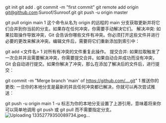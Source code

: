git init
git add . 
git commit -m "first commit"
git remote add origin git@github.com:Suroof/Sunroof.git
git push -u origin master

git pull origin main
1
这个命令从名为 origin 的远程的 main 分支获取更新并将它们合并到你当前的分支。如果存在任何冲突，你需要手动解决它们。
解决冲突:
如果拉取操作导致冲突，Git 会告诉你哪些文件有冲突。你必须打开这些文件并进行必要的更改来解决冲突。编辑文件后，需要将它们重新添加到索引中：

git add <文件名>
1
对所有有冲突的文件重复此操作。
提交合并:
如果拉取触发了一次合并并且需要解决冲突，你需要提交合并。如果自动合并成功而没有冲突，Git 会自动进行提交。如果你解决了冲突，那么在添加了解决后的文件后，进行提交：

git commit -m "Merge branch 'main' of https://github.com/....git"
1
推送你的更改:
一旦你的本地分支是最新的并且任何冲突都已解决，你就可以再次尝试推送：

git push -u origin main
1
-u 标志为你的本地分支设置了上游引用，意味着将来你可以简单地调用 git push 或 git pull 而不需要指定分支。
![Uploading 13352779350089734.jpeg…]()


